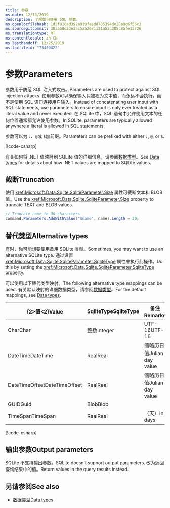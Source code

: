 ```yaml
---
title: 参数
ms.date: 12/13/2019
description: 了解如何使用 SQL 参数。
ms.openlocfilehash: 1d2f818ad392a919faedd785394de28a9c6f56c3
ms.sourcegitcommit: 30a558d23e3ac5a52071121a52c305c85fe15726
ms.translationtype: MT
ms.contentlocale: zh-CN
ms.lasthandoff: 12/25/2019
ms.locfileid: "75450422"
---
```

# <a name="parameters"></a><span data-ttu-id="5f82f-103">参数</span><span class="sxs-lookup"><span data-stu-id="5f82f-103">Parameters</span></span>

<span data-ttu-id="5f82f-104">参数用于防范 SQL 注入式攻击。</span><span class="sxs-lookup"><span data-stu-id="5f82f-104">Parameters are used to protect against SQL injection attacks.</span></span> <span data-ttu-id="5f82f-105">使用参数可以确保输入只被视为文本值，而永远不会执行，而不是使用 SQL 语句连接用户输入。</span><span class="sxs-lookup"><span data-stu-id="5f82f-105">Instead of concatenating user input with SQL statements, use parameters to ensure input is only ever treated as a literal value and never executed.</span></span> <span data-ttu-id="5f82f-106">在 SQLite 中，SQL 语句中允许使用文本的任何位置通常都允许使用参数。</span><span class="sxs-lookup"><span data-stu-id="5f82f-106">In SQLite, parameters are typically allowed anywhere a literal is allowed in SQL statements.</span></span>

<span data-ttu-id="5f82f-107">参数可以为 `:`、`@`或 `$`加前缀。</span><span class="sxs-lookup"><span data-stu-id="5f82f-107">Parameters can be prefixed with either `:`, `@`, or `$`.</span></span>

[!code-csharp[](../../../../samples/snippets/standard/data/sqlite/HelloWorldSample/Program.cs?name=snippet_Parameter)]

<span data-ttu-id="5f82f-108">有关如何将 .NET 值映射到 SQLite 值的详细信息，请参阅[数据类型](types.md)。</span><span class="sxs-lookup"><span data-stu-id="5f82f-108">See [Data types](types.md) for details about how .NET values are mapped to SQLite values.</span></span>

## <a name="truncation"></a><span data-ttu-id="5f82f-109">截断</span><span class="sxs-lookup"><span data-stu-id="5f82f-109">Truncation</span></span>

<span data-ttu-id="5f82f-110">使用 <xref:Microsoft.Data.Sqlite.SqliteParameter.Size> 属性可截断文本和 BLOB 值。</span><span class="sxs-lookup"><span data-stu-id="5f82f-110">Use the <xref:Microsoft.Data.Sqlite.SqliteParameter.Size> property to truncate TEXT and BLOB values.</span></span>

```csharp
// Truncate name to 30 characters
command.Parameters.AddWithValue("$name", name).Length = 30;
```

## <a name="alternative-types"></a><span data-ttu-id="5f82f-111">替代类型</span><span class="sxs-lookup"><span data-stu-id="5f82f-111">Alternative types</span></span>

<span data-ttu-id="5f82f-112">有时，你可能想要使用备用 SQLite 类型。</span><span class="sxs-lookup"><span data-stu-id="5f82f-112">Sometimes, you may want to use an alternative SQLite type.</span></span> <span data-ttu-id="5f82f-113">通过设置 <xref:Microsoft.Data.Sqlite.SqliteParameter.SqliteType> 属性来执行此操作。</span><span class="sxs-lookup"><span data-stu-id="5f82f-113">Do this by setting the <xref:Microsoft.Data.Sqlite.SqliteParameter.SqliteType> property.</span></span>

<span data-ttu-id="5f82f-114">可以使用以下替代类型映射。</span><span class="sxs-lookup"><span data-stu-id="5f82f-114">The following alternative type mappings can be used.</span></span> <span data-ttu-id="5f82f-115">有关默认映射的详细数据类型，请参阅[数据类型](types.md)。</span><span class="sxs-lookup"><span data-stu-id="5f82f-115">For the default mappings, see [Data types](types.md).</span></span>

| <span data-ttu-id="5f82f-116">{2&gt;值&lt;2}</span><span class="sxs-lookup"><span data-stu-id="5f82f-116">Value</span></span>          | <span data-ttu-id="5f82f-117">SqliteType</span><span class="sxs-lookup"><span data-stu-id="5f82f-117">SqliteType</span></span> | <span data-ttu-id="5f82f-118">备注</span><span class="sxs-lookup"><span data-stu-id="5f82f-118">Remarks</span></span>          |
| -------------- | ---------- | ---------------- |
| <span data-ttu-id="5f82f-119">Char</span><span class="sxs-lookup"><span data-stu-id="5f82f-119">Char</span></span>           | <span data-ttu-id="5f82f-120">整数</span><span class="sxs-lookup"><span data-stu-id="5f82f-120">Integer</span></span>    | <span data-ttu-id="5f82f-121">UTF-16</span><span class="sxs-lookup"><span data-stu-id="5f82f-121">UTF-16</span></span>           |
| <span data-ttu-id="5f82f-122">DateTime</span><span class="sxs-lookup"><span data-stu-id="5f82f-122">DateTime</span></span>       | <span data-ttu-id="5f82f-123">Real</span><span class="sxs-lookup"><span data-stu-id="5f82f-123">Real</span></span>       | <span data-ttu-id="5f82f-124">儒略历日值</span><span class="sxs-lookup"><span data-stu-id="5f82f-124">Julian day value</span></span> |
| <span data-ttu-id="5f82f-125">DateTimeOffset</span><span class="sxs-lookup"><span data-stu-id="5f82f-125">DateTimeOffset</span></span> | <span data-ttu-id="5f82f-126">Real</span><span class="sxs-lookup"><span data-stu-id="5f82f-126">Real</span></span>       | <span data-ttu-id="5f82f-127">儒略历日值</span><span class="sxs-lookup"><span data-stu-id="5f82f-127">Julian day value</span></span> |
| <span data-ttu-id="5f82f-128">GUID</span><span class="sxs-lookup"><span data-stu-id="5f82f-128">Guid</span></span>           | <span data-ttu-id="5f82f-129">Blob</span><span class="sxs-lookup"><span data-stu-id="5f82f-129">Blob</span></span>       |                  |
| <span data-ttu-id="5f82f-130">TimeSpan</span><span class="sxs-lookup"><span data-stu-id="5f82f-130">TimeSpan</span></span>       | <span data-ttu-id="5f82f-131">Real</span><span class="sxs-lookup"><span data-stu-id="5f82f-131">Real</span></span>       | <span data-ttu-id="5f82f-132">（天）</span><span class="sxs-lookup"><span data-stu-id="5f82f-132">In days</span></span>          |

[!code-csharp[](../../../../samples/snippets/standard/data/sqlite/DateAndTimeSample/Program.cs?name=snippet_SqliteType)]

## <a name="output-parameters"></a><span data-ttu-id="5f82f-133">输出参数</span><span class="sxs-lookup"><span data-stu-id="5f82f-133">Output parameters</span></span>

<span data-ttu-id="5f82f-134">SQLite 不支持输出参数。</span><span class="sxs-lookup"><span data-stu-id="5f82f-134">SQLite doesn't support output parameters.</span></span> <span data-ttu-id="5f82f-135">改为返回查询结果中的值。</span><span class="sxs-lookup"><span data-stu-id="5f82f-135">Return values in the query results instead.</span></span>

## <a name="see-also"></a><span data-ttu-id="5f82f-136">另请参阅</span><span class="sxs-lookup"><span data-stu-id="5f82f-136">See also</span></span>

* [<span data-ttu-id="5f82f-137">数据类型</span><span class="sxs-lookup"><span data-stu-id="5f82f-137">Data types</span></span>](types.md)
